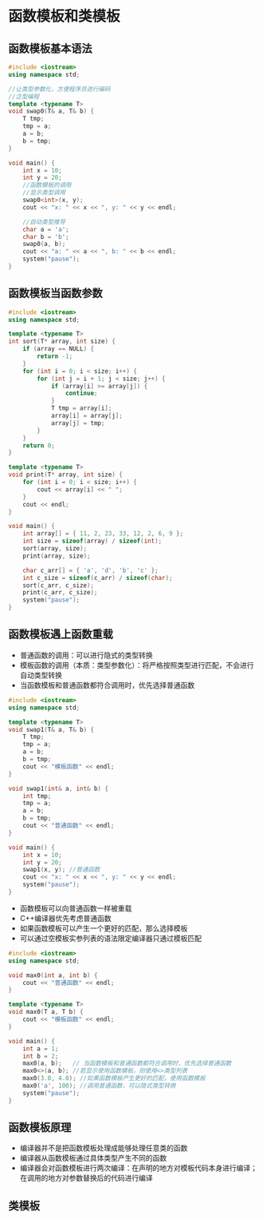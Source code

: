 # 函数模板和类模板
## 函数模板基本语法
```c++
#include <iostream>
using namespace std;

//让类型参数化，方便程序员进行编码
//泛型编程
template <typename T>
void swap0(T& a, T& b) {
	T tmp;
	tmp = a;
	a = b;
	b = tmp;
}

void main() {
	int x = 10;
	int y = 20;
	//函数模板的调用
	//显示类型调用
	swap0<int>(x, y);
	cout << "x: " << x << ", y: " << y << endl;

	//自动类型推导
	char a = 'a';
	char b = 'b';
	swap0(a, b);
	cout << "a: " << a << ", b: " << b << endl;
	system("pause");
}
```
## 函数模板当函数参数
```c++
#include <iostream>
using namespace std;

template <typename T>
int sort(T* array, int size) {
	if (array == NULL) {
		return -1;
	}
	for (int i = 0; i < size; i++) {
		for (int j = i + 1; j < size; j++) {
			if (array[i] >= array[j]) {
				continue;
			}
			T tmp = array[i];
			array[i] = array[j];
			array[j] = tmp;
		}
	}
	return 0;
}

template <typename T>
void print(T* array, int size) {
	for (int i = 0; i < size; i++) {
		cout << array[i] << " ";
	}
	cout << endl;
}

void main() {
	int array[] = { 11, 2, 23, 33, 12, 2, 6, 9 };
	int size = sizeof(array) / sizeof(int);
	sort(array, size);
	print(array, size);

	char c_arr[] = { 'a', 'd', 'b', 'c' };
	int c_size = sizeof(c_arr) / sizeof(char);
	sort(c_arr, c_size);
	print(c_arr, c_size);
	system("pause");
}
```
## 函数模板遇上函数重载
- 普通函数的调用：可以进行隐式的类型转换
- 模板函数的调用（本质：类型参数化）：将严格按照类型进行匹配，不会进行自动类型转换
- 当函数模板和普通函数都符合调用时，优先选择普通函数
```c++
#include <iostream>
using namespace std;

template <typename T>
void swap1(T& a, T& b) {
	T tmp;
	tmp = a;
	a = b;
	b = tmp;
	cout << "模板函数" << endl;
}

void swap1(int& a, int& b) {
	int tmp;
	tmp = a;
	a = b;
	b = tmp;
	cout << "普通函数" << endl;
}

void main() {
	int x = 10;
	int y = 20;
	swap1(x, y); //普通函数
	cout << "x: " << x << ", y: " << y << endl;
	system("pause");
}
```
- 函数模板可以向普通函数一样被重载
- C++编译器优先考虑普通函数
- 如果函数模板可以产生一个更好的匹配，那么选择模板
- 可以通过空模板实参列表的语法限定编译器只通过模板匹配
```c++
#include <iostream>
using namespace std;

void max0(int a, int b) {
	cout << "普通函数" << endl;
}

template <typename T>
void max0(T a, T b) {
	cout << "模板函数" << endl;
}

void main() {
	int a = 1;
	int b = 2;
	max0(a, b);   // 当函数模板和普通函数都符合调用时，优先选择普通函数
	max0<>(a, b); //若显示使用函数模板，则使用<>类型列表
	max0(3.0, 4.0); //如果函数模板产生更好的匹配，使用函数模板
	max0('a', 100); //调用普通函数，可以隐式类型转换
	system("pause");
}
```
## 函数模板原理
- 编译器并不是把函数模板处理成能够处理任意类的函数
- 编译器从函数模板通过具体类型产生不同的函数
- 编译器会对函数模板进行两次编译：在声明的地方对模板代码本身进行编译；在调用的地方对参数替换后的代码进行编译
## 类模板